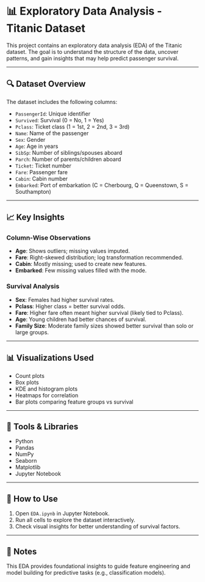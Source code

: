 # 📊 Exploratory Data Analysis - Titanic Dataset

This project contains an exploratory data analysis (EDA) of the Titanic dataset. The goal is to understand the structure of the data, uncover patterns, and gain insights that may help predict passenger survival.

---

## 🔍 Dataset Overview

The dataset includes the following columns:

- `PassengerId`: Unique identifier  
- `Survived`: Survival (0 = No, 1 = Yes)  
- `Pclass`: Ticket class (1 = 1st, 2 = 2nd, 3 = 3rd)  
- `Name`: Name of the passenger  
- `Sex`: Gender  
- `Age`: Age in years  
- `SibSp`: Number of siblings/spouses aboard  
- `Parch`: Number of parents/children aboard  
- `Ticket`: Ticket number  
- `Fare`: Passenger fare  
- `Cabin`: Cabin number  
- `Embarked`: Port of embarkation (C = Cherbourg, Q = Queenstown, S = Southampton)  

---

## 📈 Key Insights

### Column-Wise Observations

- **Age**: Shows outliers; missing values imputed.  
- **Fare**: Right-skewed distribution; log transformation recommended.  
- **Cabin**: Mostly missing; used to create new features.  
- **Embarked**: Few missing values filled with the mode.  

### Survival Analysis

- **Sex**: Females had higher survival rates.  
- **Pclass**: Higher class = better survival odds.  
- **Fare**: Higher fare often meant higher survival (likely tied to Pclass).  
- **Age**: Young children had better chances of survival.  
- **Family Size**: Moderate family sizes showed better survival than solo or large groups.  

---

## 📊 Visualizations Used

- Count plots  
- Box plots  
- KDE and histogram plots  
- Heatmaps for correlation  
- Bar plots comparing feature groups vs survival  

---

## 🧰 Tools & Libraries

- Python  
- Pandas  
- NumPy  
- Seaborn  
- Matplotlib  
- Jupyter Notebook  

---

## 📁 How to Use

1. Open `EDA.ipynb` in Jupyter Notebook.  
2. Run all cells to explore the dataset interactively.  
3. Check visual insights for better understanding of survival factors.  

---

## 📄 Notes

This EDA provides foundational insights to guide feature engineering and model building for predictive tasks (e.g., classification models).
